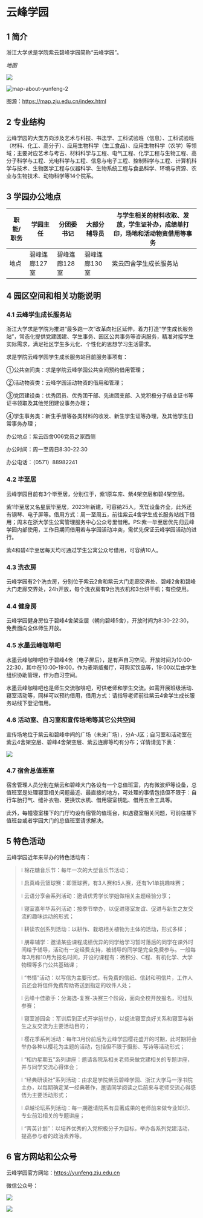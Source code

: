 # 云峰学园

## 1 简介

浙江大学求是学院紫云碧峰学园简称“云峰学园”。

*地图*

![](../assets/yunfeng/map-about-yunfeng-1.webp)

![map-about-yunfeng-2](../assets/yunfeng/map-about-yunfeng-2.webp)

图源：https://map.zju.edu.cn/index.html

## 2 专业结构

云峰学园的大类方向涉及艺术与科技、书法学、工科试验班（信息）、工科试验班（材料、化工、高分子）、应用生物科学（生工食品）、应用生物科学（农学）等领域；主要对应艺术与考古、材料科学与工程、电气工程、化学工程与生物工程、高分子科学与工程、光电科学与工程、信息与电子工程、控制科学与工程、计算机科学与技术、生物医学工程与仪器科学、生物系统工程与食品科学、环境与资源、农业与生物技术、动物科学等14个院系。

 

## 3 学园办公地点

| 职能/职务 | 学园主任      | 分团委书记    | 大部分辅导员  | 与学生相关的材料收取、发放，学生证补办，成绩单打印，场地和活动物资借用等事务 |
| --------- | ------------- | ------------- | ------------- | ------------------------------------------------------------ |
| 地点      | 碧峰连廊127室 | 碧峰连廊128室 | 碧峰连廊130室 | 紫云四舍学生成长服务站                                       |

 

## 4 园区空间和相关功能说明

### 4.1 云峰学生成长服务站

浙江大学求是学院为推进“最多跑一次”改革向社区延伸，着力打造“学生成长服务站”，常态化提供党建团建、学生事务、园区公共事务等咨询服务，精准对接学生实际需求，满足社区学生多元化、个性化的思想学习生活需求。

求是学院云峰学园学生成长服务站目前服务事项有：

①公共空间类：求是学院云峰学园公共空间预约借用管理；

②活动物资类：云峰学园活动物资的借用和管理；

③党团建设类：优秀团员、优秀团干部、先进团支部、入党积极分子结业证书等证书领取及其他党团建设事务办理；

④学生事务类：新生手册等各类材料的收发、新生学生证等办理，及其他学生日常事务办理；

办公地点：紫云四舍006党员之家西侧

办公时间：周一至周日8:30-22:30

办公电话：（0571）88982241

### 4.2 毕至居

云峰学园目前有3个毕至居，分别位于，紫1原车库、紫4架空层和碧4架空层。

紫1毕至居又名星辰毕至居，2023年新建，可容纳25人，烹饪设备齐全，此外还有钢琴、电子屏等。借用方式：周一至周五，前往紫云4舍学生成长服务站线下借用；周末在浙大学生公寓管理服务中心公众号里借用。PS:紫一毕至居优先归云峰学园内部使用，工作日期间借用若与学园活动冲突，需优先保证云峰学园活动的进行。

紫4和碧4毕至居每天均可通过学生公寓公众号借用，可容纳10人。

### 4.3 洗衣房

云峰学园有2个洗衣房，分别位于紫云2舍和紫云大门走廊交界处、碧峰2舍和碧峰大门走廊交界处，24h开放，每个洗衣房有9台洗衣机和3台烘干机；有偿使用。

### 4.4 健身房

云峰学园健身房位于碧峰4舍架空层（朝向碧峰5舍），开放时间为8:30-22:30，免费面向全体师生开放。

### 4.5 水墨云峰咖啡吧

水墨云峰咖啡吧位于碧峰4舍（电子屏后），是有声自习空间，开放时间为10:00-22:30，其中在10:00-19:00，作为麦斯威餐厅，可购买饮品等，19:00以后由学生组织协助管理，作为自习空间。

水墨云峰咖啡吧也是师生交流咖啡吧，可供老师和学生交流。如需开展班级活动、寝室活动等，同样可以预约借用，借用方式：请指导老师前往紫云4舍学生成长服务站线下登记借用。

### 4.6 活动室、自习室和宣传场地等其它公共空间

宣传场地位于紫云和碧峰中间的广场（未来广场），分A-J区；自习室和活动室在紫云4舍架空层、碧峰4舍架空层、紫云连廊等均有分布；详情请见下表：

![](../assets/yunfeng/zone-in-yunfeng.webp)

### 4.7 宿舍总值班室

宿舍管理人员分别在紫云和碧峰大门各设有一个总值班室，内有微波炉等设备，总值班室是处理寝室相关问题最近、最直接的地方，可处理的事情包括但不限于：自行车胎打气、缝补衣物、更换饮水机、借用寝室钥匙、借用五金工具等。

此外，每幢寝室楼下的门厅均设有宿管的值班台，如遇寝室相关问题，可前往楼下值班台或者学园大门的总值班室请求解决。

 

## 5 特色活动

云峰学园近年来举办的特色活动有：

> l 棉花糖音乐节：每年一次的大型音乐节活动；
>
> l 启真峰云篮球赛：即篮球赛，有3人赛和5人赛，还有1v1单挑趣味赛；
>
> l 云语分享会系列活动：邀请优秀学长学姐做相关主题经验分享；
>
> l 寝室嘉年华系列活动：按季节举办，以促进寝室友谊、促进与新生之友交流的趣味运动的形式；
>
> l 耕读农创系列活动：以耕作、栽培相关植物为主体的活动，形式多样；
>
> l 朋辈辅学：邀请某些课程成绩优异的同学给学习暂时落后的同学在课外时间给予辅导，活动有一定经费支持，被辅导的同学是完全免费参与。一般每年3月和10月为报名时间，开设的课程有：微积分、C程、有机化学、大学物理等多门公共基础课；
>
> l “书情”活动：以写信为主要形式，有免费的信纸、信封和明信片，工作人员还会将信件免费帮助寄送到指定的收件人处；
>
> l 云峰十佳歌手：分海选-复赛-决赛三个阶段，面向全校开放报名，可组队参赛；
>
> l 寝室游园会：军训后到正式开学前举办，以促进寝室良好关系和寝室与新生之友交流为主要活动目的；
>
> l 樱花季系列活动：每年3月份前后为云峰学园樱花盛开的时期，此时期将会举办各种以樱花为主题的活动，包括但不限于摄影、写诗等活动形式；
>
> l “相约星期五”系列讲座：邀请各院系相关老师来做党建相关的专题讲座，并与同学交流心得体会；
>
> l “经典研读社”系列活动：由求是学院紫云碧峰学园、浙江大学马一浮书院主办，以每期确定某一经典著作，邀请同学阅读之后前来与老师交流心得感悟为主要活动形式；
>
> l 卓越论坛系列活动：每一期邀请院系有显著成果的老师前来做专业知识、专业前沿相关的专题讲座；
>
> l “菁英计划”：以培养优秀的入党积极分子为目标，举办各系列党建活动，提高参与者的政治素养等。
>



## 6 官方网站和公众号

云峰学园官方网站：https://yunfeng.zju.edu.cn

微信公众号：

![](../assets/yunfeng/zjuyfwxnn.webp)

![](../assets/yunfeng/zjuyfsu.webp)
